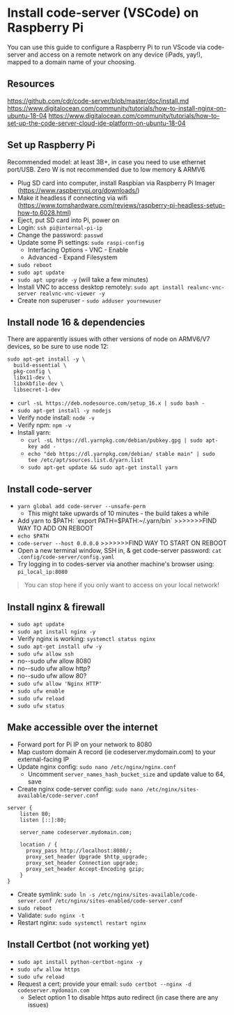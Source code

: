 # Install code-server (VSCode) on Raspberry Pi

You can use this guide to configure a Raspberry Pi to run VScode via code-server and access on a remote network on any device (iPads, yay!), mapped to a domain name of your choosing. 

## Resources
https://github.com/cdr/code-server/blob/master/doc/install.md
https://www.digitalocean.com/community/tutorials/how-to-install-nginx-on-ubuntu-18-04
https://www.digitalocean.com/community/tutorials/how-to-set-up-the-code-server-cloud-ide-platform-on-ubuntu-18-04

## Set up Raspberry Pi
Recommended model: at least 3B+, in case you need to use ethernet port/USB. Zero W is not recommended due to low memory & ARMV6

* Plug SD card into computer, install Raspbian via Raspberry Pi Imager (https://www.raspberrypi.org/downloads/)
* Make it headless if connecting via wifi (https://www.tomshardware.com/reviews/raspberry-pi-headless-setup-how-to,6028.html)
* Eject, put SD card into Pi, power on
* Login: `ssh pi@internal-pi-ip`
* Change the password: `passwd`
* Update some Pi settings: `sudo raspi-config`
  * Interfacing Options - VNC - Enable
  * Advanced - Expand Filesystem 
* `sudo reboot`
* `sudo apt update`
* `sudo apt upgrade -y`  (will take a few minutes)
* Install VNC to access desktop remotely: `sudo apt install realvnc-vnc-server realvnc-vnc-viewer -y`
* Create non superuser - `sudo adduser yournewuser`

## Install node 16 & dependencies
There are apparently issues with other versions of node on ARMV6/V7 devices, so be sure to use node 12:
```
sudo apt-get install -y \
  build-essential \
  pkg-config \
  libx11-dev \
  libxkbfile-dev \
  libsecret-1-dev
```
* `curl -sL https://deb.nodesource.com/setup_16.x | sudo bash -`
* `sudo apt-get install -y nodejs`
* Verify node install: `node -v`
* Verify npm: `npm -v`
* Install yarn: 
  * `curl -sL https://dl.yarnpkg.com/debian/pubkey.gpg | sudo apt-key add -`
  * `echo "deb https://dl.yarnpkg.com/debian/ stable main" | sudo tee /etc/apt/sources.list.d/yarn.list`
  * `sudo apt-get update && sudo apt-get install yarn`

## Install code-server
* `yarn global add code-server --unsafe-perm`
  * This might take upwards of 10 minutes - the build takes a while
* Add yarn to $PATH: `export PATH=$PATH:~/.yarn/bin`  >>>>>>>FIND WAY TO ADD ON REBOOT
* `echo $PATH`
* `code-server --host 0.0.0.0`    >>>>>>>FIND WAY TO START ON REBOOT
* Open a new terminal window, SSH in, & get code-server password: `cat .config/code-server/config.yaml`
* Try logging in to codes-server via another machine's browser using: `pi_local_ip:8080`
> You can stop here if you only want to access on your local network!

## Install nginx & firewall
* `sudo apt update`
* `sudo apt install nginx -y`
* Verify nginx is working: `systemctl status nginx`
* `sudo apt-get install ufw -y`
* `sudo ufw allow ssh`
* no--sudo ufw allow 8080
* no--sudo ufw allow http?
* no--sudo ufw allow 80?
* `sudo ufw allow 'Nginx HTTP'`
* `sudo ufw enable`
* `sudo ufw reload`
* `sudo ufw status`

## Make accessible over the internet
* Forward port for Pi IP on your network to 8080
* Map custom domain A record (ie codeserver.mydomain.com) to your external-facing IP
* Update nginx config: `sudo nano /etc/nginx/nginx.conf`
  * Uncomment `server_names_hash_bucket_size` and update value to 64, save
* Create nginx code-server config: `sudo nano /etc/nginx/sites-available/code-server.conf`
```
server {
    listen 80;
    listen [::]:80;

    server_name codeserver.mydomain.com;

    location / {
      proxy_pass http://localhost:8080/;
      proxy_set_header Upgrade $http_upgrade;
      proxy_set_header Connection upgrade;
      proxy_set_header Accept-Encoding gzip;
    }
}
```
* Create symlink: `sudo ln -s /etc/nginx/sites-available/code-server.conf /etc/nginx/sites-enabled/code-server.conf`
* `sudo reboot`
* Validate: `sudo nginx -t`
* Restart nginx: `sudo systemctl restart nginx`

## Install Certbot (not working yet)
* `sudo apt install python-certbot-nginx -y`
* `sudo ufw allow https`
* `sudo ufw reload`
* Request a cert; provide your email: `sudo certbot --nginx -d codeserver.mydomain.com`
  * Select option 1 to disable https auto redirect (in case there are any issues)
